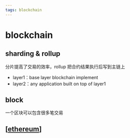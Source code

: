 ```yaml
---
tags: blockchain
---
```

# blockchain

## sharding & rollup

分片提高了交易的效率，rollup 把合约结果执行后写到主链上

- layer1：base layer blockchain implement
- layer2：any application built on top of layer1

## block

一个区块可以包含很多笔交易

## [[ethereum]]

[//begin]: # "Autogenerated link references for markdown compatibility"
[ethereum]: ethereum.md "ethereum"
[//end]: # "Autogenerated link references"
